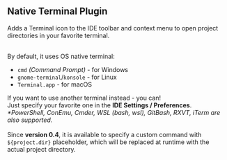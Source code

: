 <h2>Native Terminal Plugin</h2>
Adds a Terminal icon to the IDE toolbar and context menu to open project directories in your favorite terminal.

<br>By default, it uses OS native terminal:
* `cmd` _(Command Prompt)_ - for Windows
* `gnome-terminal`/`konsole` - for Linux
* `Terminal.app` - for macOS

If you want to use another terminal instead - you can!
<br>Just specify your favorite one in the **IDE Settings / Preferences**.
<br>_*PowerShell, ConEmu, Cmder, WSL (bash, wsl), GitBash, RXVT, iTerm are also supported._
<br>
<br>Since **version 0.4**, it is available to specify a custom command with `${project.dir}` placeholder,
which will be replaced at runtime with the actual project directory.
